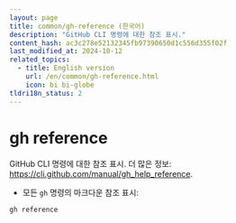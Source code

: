 ```yaml
---
layout: page
title: common/gh-reference (한국어)
description: "GitHub CLI 명령에 대한 참조 표시."
content_hash: ac3c278e52132345fb97390650d1c556d355f02f
last_modified_at: 2024-10-12
related_topics:
  - title: English version
    url: /en/common/gh-reference.html
    icon: bi bi-globe
tldri18n_status: 2
---
```

# gh reference

GitHub CLI 명령에 대한 참조 표시.
더 많은 정보: <https://cli.github.com/manual/gh_help_reference>.

- 모든 `gh` 명령의 마크다운 참조 표시:

`gh reference`

